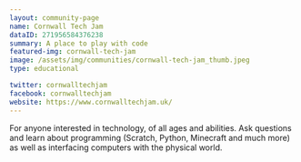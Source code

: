```yaml
---
layout: community-page
name: Cornwall Tech Jam
dataID: 271956584376238
summary: A place to play with code
featured-img: cornwall-tech-jam
image: /assets/img/communities/cornwall-tech-jam_thumb.jpeg
type: educational

twitter: cornwalltechjam
facebook: cornwalltechjam
website: https://www.cornwalltechjam.uk/
---
```

For anyone interested in technology, of all ages and abilities. Ask questions
and learn about programming (Scratch, Python, Minecraft and much more) as well as
interfacing computers with the physical world.
